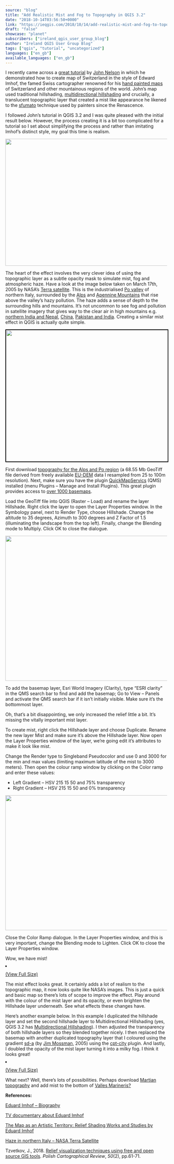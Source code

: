 ```yaml
---
source: "blog"
title: "Add Realistic Mist and Fog to Topography in QGIS 3.2"
date: "2018-10-14T03:56:50+0000"
link: "https://ieqgis.com/2018/10/14/add-realistic-mist-and-fog-to-topography-in-qgis-3-2/"
draft: "false"
showcase: "planet"
subscribers: ["ireland_qgis_user_group_blog"]
author: "Ireland QGIS User Group Blog"
tags: ["qgis", "tutorial", "uncategorized"]
languages: ["en_gb"]
available_languages: ["en_gb"]
---
```


<div class="c497l3-6 eCeBkc s1hmcfrd-0 fcsMgH">
<p class="yklcuq-10 hpxQMr">I recently came across a <a href="https://www.esri.com/arcgis-blog/products/arcgis-pro/mapping/steal-this-imhof-like-topography-style-please/">great tutorial</a> by <a class="newsr-art--byline-link mobile-top" href="https://www.esri.com/arcgis-blog/author/j_nelson/">John Nelson</a> in which he demonstrated how to create map of Switzerland in the style of Edward Imhof, the famed Swiss cartographer renowned for his <a href="http://socks-studio.com/2015/01/21/the-map-as-an-artistic-territory-relief-shading-works-and-studies-by-eduard-imhof/">hand painted maps</a> of Switzerland and other mountainous regions of the world. John&#8217;s map used traditional hillshading, <a href="https://opengislab.com/blog/2018/3/20/3d-dem-visualization-in-qgis-30">multidirectional hillshading</a> and crucially, a translucent topographic layer that created a mist like appearance he likened to the <a class="yklcuq-27 RYLdN" href="https://en.wikipedia.org/wiki/Sfumato" rel="noopener" target="_blank">sfumato</a> technique used by painters since the Renascence.</p>
<p>I followed John&#8217;s tutorial in QGIS 3.2 and I was quite pleased with the initial result below. However, the process creating it is a bit too complicated for a tutorial so I set about simplifying the process and rather than imitating Imhof&#8217;s distinct style, my goal this time is realism.</p>
<p><a href="https://ieqgis.wordpress.com/2018/10/14/add-realistic-mist-and-fog-to-topography-in-qgis-3-2/jbaxwkn-1-2/#main" rel="attachment wp-att-1029"><img alt="" class="alignnone size-large wp-image-1029" height="395" src="https://ieqgis.files.wordpress.com/2018/10/jbaxwkn-13.png?w=545&#038;h=395" width="545" /></a></p>
</div>
<p>The heart of the effect involves the very clever idea of using the topographic layer as a subtle opacity mask to simulate mist, fog and atmospheric haze. Have a look at the image below taken on March 17th, 2005 by NASA&#8217;s <a href="https://terra.nasa.gov/about/terra-instruments/modis">Terra satellite</a>. This is the industrialised <a href="https://en.wikipedia.org/wiki/Po_Valley">Po valley</a> of northern Italy, surrounded by the <a href="https://en.wikipedia.org/wiki/Alps">Alps</a> and <a href="https://en.wikipedia.org/wiki/Apennine_Mountains">Apennine Mountains</a> that rise above the valley&#8217;s hazy pollution. The haze adds a sense of depth to the surrounding hills and mountains. It&#8217;s not uncommon to see fog and pollution in satellite imagery that gives way to the clear air in high mountains e.g. <a href="https://eoimages.gsfc.nasa.gov/images/imagerecords/84000/84623/india_tmo_2014300_lrg.jpg">northern India and Nepal</a>, <a href="https://eoimages.gsfc.nasa.gov/images/imagerecords/87000/87129/china_amo_2015341_lrg.jpg">China</a>, <a href="https://eoimages.gsfc.nasa.gov/images/imagerecords/91000/91240/india_amo_2017311_lrg.jpg">Pakistan and India</a>. Creating a similar mist effect in QGIS is actually quite simple.</p>
<div class="c497l3-6 eCeBkc s1hmcfrd-0 fcsMgH">
<p><a href="https://ieqgis.wordpress.com/2018/10/14/add-realistic-mist-and-fog-to-topography-in-qgis-3-2/italy-a2005076-1045-500m-2/#main" rel="attachment wp-att-995"><img alt="" class="alignnone wp-image-995 size-full" height="409" src="https://ieqgis.files.wordpress.com/2018/10/italy-a2005076-1045-500m1.jpg?w=545&#038;h=409" style="border: 2px solid #000000;" width="545" /></a></p>
<p class="yklcuq-10 hpxQMr">First download <a href="https://www.dropbox.com/s/mxnge5e01ynjre0/SwissTopo.zip?dl=0">topography for the Alps and Po region</a> (a 68.55 Mb GeoTiff file derived from freely available <a href="https://land.copernicus.eu/user-corner/publications/eu-dem-flyer/view">EU-DEM</a> data I resampled from 25 to 100m resolution). Next, make sure you have the plugin <a href="http://nextgis.com/blog/qms-service/">QuickMapServics</a> (QMS) installed (menu Plugins &#8211; Manage and Install Plugins). This great plugin provides access to <a href="https://qms.nextgis.com/">over 1000 basemaps</a>.</p>
<p class="yklcuq-10 hpxQMr">Load the GeoTiff file into QGIS (Raster &#8211; Load) and rename the layer Hillshade. Right click the layer to open the Layer Properties window. In the Symbology panel, next to Render Type, choose Hillshade. Change the altitude to 35 degrees, Azimuth to 300 degrees and Z Factor of 1.5 (illuminating the landscape from the top left). Finally, change the Blending mode to Multiply. Click OK to close the dialogue.</p>
<p><a href="https://ieqgis.wordpress.com/2018/10/14/add-realistic-mist-and-fog-to-topography-in-qgis-3-2/hillshade/#main" rel="attachment wp-att-1017"><img alt="" class="alignnone size-full wp-image-1017" height="451" src="https://ieqgis.files.wordpress.com/2018/10/hillshade.png?w=545&#038;h=451" width="545" /></a></p>
<p>To add the basemap layer, Esri World Imagery (Clarity), type &#8220;ESRI clarity&#8221; in the QMS search bar to find and add the basemap; Go to View &#8211; Panels and activate the QMS search bar if it isn&#8217;t initially visible. Make sure it&#8217;s the bottommost layer.</p>
<p>Oh, that&#8217;s a bit disappointing, we only increased the relief little a bit. It&#8217;s missing the vitally important mist layer.</p>
<p>To create mist, right click the Hillshade layer and choose Duplicate. Rename the new layer Mist and make sure it&#8217;s above the Hillshade layer. Now open the Layer Properties window of the layer, we&#8217;re going edit it&#8217;s attributes to make it look like mist.</p>
<p>Change the Render type to Singleband Pseudocolor and use 0 and 3000 for the min and max values (limiting maximum latitude of the mist to 3000 meters). Then open the colour ramp window by clicking on the Color ramp and enter these values:</p>
<ul>
<li>Left Gradient &#8211; HSV 215 15 50 and 75% transparency</li>
<li>Right Gradient &#8211; HSV 215 15 50 and 0% transparency</li>
</ul>
<p><a href="https://ieqgis.wordpress.com/2018/10/14/add-realistic-mist-and-fog-to-topography-in-qgis-3-2/clipboard01-5/#main" rel="attachment wp-att-1001"><img alt="" class="alignnone size-full wp-image-1001" height="420" src="https://ieqgis.files.wordpress.com/2018/10/clipboard014.png?w=545&#038;h=420" width="545" /></a></p>
<p>Close the Color Ramp dialogue. In the Layer Properties window, and this is very important, change the Blending mode to Lighten. Click OK to close the Layer Properties window.</p>
<p>Wow, we have mist!</p>
<div class="wp-caption alignnone" id="attachment_1002" style="width: 1930px;"><a href="https://ieqgis.wordpress.com/2018/10/14/add-realistic-mist-and-fog-to-topography-in-qgis-3-2/swiss/#main" rel="attachment wp-att-1002"><img alt="" class="wp-image-1002 size-full" src="https://ieqgis.files.wordpress.com/2018/10/swiss.png?w=545" style="border: 2px solid #000000;" /></a><p class="wp-caption-text" id="caption-attachment-1002"><a class="jp-carousel-image-download" href="https://ieqgis.files.wordpress.com/2018/10/swiss.png" rel="noopener" target="_blank">(View Full Size)</a></p></div>
<p>The mist effect looks great. It certainly adds a lot of realism to the topographic map, it now looks quite like NASA&#8217;s images. This is just a quick and basic map so there&#8217;s lots of scope to improve the effect. Play around with the colour of the mist layer and its opacity, or even brighten the Hillshade layer underneath. See what effects these changes have.</p>
<p>Here&#8217;s another example below. In this example I duplicated the hillshade layer and set the second hillshade layer to Multidirectional Hillshading (yes, QGIS 3.2 has <a href="https://wp.me/a4xwB9-gm">Multidirectional Hillshading</a>). I then adjusted the transparency of both hillshade layers so they blended together nicely. I then replaced the basemap with another duplicated topography layer that I coloured using the gradient <a href="http://soliton.vm.bytemark.co.uk/pub/cpt-city/jm/sd/tn/sd-a.png.index.html">sd-a</a> (by <a href="http://soliton.vm.bytemark.co.uk/pub/cpt-city/jm/sd/tn/sd-a.png.index.html">Jim Mossman</a>, 2005) using the <a href="http://soliton.vm.bytemark.co.uk/pub/cpt-city/">cpt-city</a> plugin. And lastly, I doubled the opacity of the mist layer turning it into a milky fog. I think it looks great!</p>
<div class="wp-caption alignnone" id="attachment_1002" style="width: 1930px;"><a href="https://ieqgis.wordpress.com/2018/10/14/add-realistic-mist-and-fog-to-topography-in-qgis-3-2/cpy-city-example/#main" rel="attachment wp-att-1009"><img alt="" class="wp-image-1009 size-full" src="https://ieqgis.files.wordpress.com/2018/10/cpy-city-example.png?w=545" style="border: 2px solid #000000;" /></a><p class="wp-caption-text" id="caption-attachment-1002"><a class="jp-carousel-image-download" href="https://ieqgis.files.wordpress.com/2018/10/cpy-city-example.png" rel="noopener" target="_blank">(View Full Size)</a></p></div>
<p>What next? Well, there&#8217;s lots of possibilities. Perhaps download <a href="https://astrogeology.usgs.gov/search/details/Mars/GlobalSurveyor/MOLA/Mars_MGS_MOLA_DEM_mosaic_global_463m/cub">Martian topography</a> and add mist to the bottom of <a href="https://en.wikipedia.org/wiki/Valles_Marineris">Valles Marineris?</a></p>
<p><strong>References:</strong></p>
<p><a href="http://www.reliefshading.com/cartographers/imhof/" rel="nofollow">Eduard Imhof &#8211; Biography</a></p>
<p><a href="https://vimeo.com/164529891" rel="nofollow">TV documentary about Eduard Imhof</a></p>
<p><a href="http://socks-studio.com/2015/01/21/the-map-as-an-artistic-territory-relief-shading-works-and-studies-by-eduard-imhof/" rel="nofollow">The Map as an Artistic Territory: Relief Shading Works and Studies by Eduard Imhof</a></p>
</div>
<p class="editable meta-field photo-desc"><a href="https://visibleearth.nasa.gov/view.php?id=72766">Haze in northern Italy &#8211; NASA Terra Satellite</a></p>
<div class="gs_citr">Tzvetkov, J., 2018. <a href="https://content.sciendo.com/view/journals/pcr/50/2/article-p61.xml">Relief visualization techniques using free and open source GIS tools</a>. <i>Polish Cartographical Review</i>, <i>50</i>(2), pp.61-71.</div>
